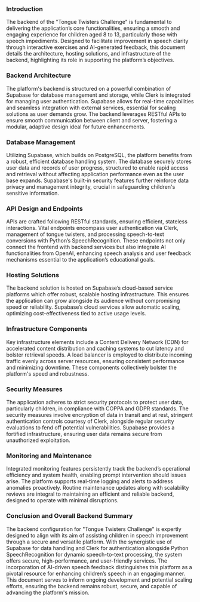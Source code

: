 ### Introduction

The backend of the "Tongue Twisters Challenge" is fundamental to delivering the application’s core functionalities, ensuring a smooth and engaging experience for children aged 8 to 13, particularly those with speech impediments. Designed to facilitate improvement in speech clarity through interactive exercises and AI-generated feedback, this document details the architecture, hosting solutions, and infrastructure of the backend, highlighting its role in supporting the platform’s objectives.

### Backend Architecture

The platform's backend is structured on a powerful combination of Supabase for database management and storage, while Clerk is integrated for managing user authentication. Supabase allows for real-time capabilities and seamless integration with external services, essential for scaling solutions as user demands grow. The backend leverages RESTful APIs to ensure smooth communication between client and server, fostering a modular, adaptive design ideal for future enhancements.

### Database Management

Utilizing Supabase, which builds on PostgreSQL, the platform benefits from a robust, efficient database handling system. The database securely stores user data and records of user progress, structured to enable rapid access and retrieval without affecting application performance even as the user base expands. Supabase's built-in security features further reinforce data privacy and management integrity, crucial in safeguarding children's sensitive information.

### API Design and Endpoints

APIs are crafted following RESTful standards, ensuring efficient, stateless interactions. Vital endpoints encompass user authentication via Clerk, management of tongue twisters, and processing speech-to-text conversions with Python’s SpeechRecognition. These endpoints not only connect the frontend with backend services but also integrate AI functionalities from OpenAI, enhancing speech analysis and user feedback mechanisms essential to the application’s educational goals.

### Hosting Solutions

The backend solution is hosted on Supabase’s cloud-based service platforms which offer robust, scalable hosting infrastructure. This ensures the application can grow alongside its audience without compromising speed or reliability. Supabase’s cloud services allow automatic scaling, optimizing cost-effectiveness tied to active usage levels.

### Infrastructure Components

Key infrastructure elements include a Content Delivery Network (CDN) for accelerated content distribution and caching systems to cut latency and bolster retrieval speeds. A load balancer is employed to distribute incoming traffic evenly across server resources, ensuring consistent performance and minimizing downtime. These components collectively bolster the platform's speed and robustness.

### Security Measures

The application adheres to strict security protocols to protect user data, particularly children, in compliance with COPPA and GDPR standards. The security measures involve encryption of data in transit and at rest, stringent authentication controls courtesy of Clerk, alongside regular security evaluations to fend off potential vulnerabilities. Supabase provides a fortified infrastructure, ensuring user data remains secure from unauthorized exploitation.

### Monitoring and Maintenance

Integrated monitoring features persistently track the backend’s operational efficiency and system health, enabling prompt intervention should issues arise. The platform supports real-time logging and alerts to address anomalies proactively. Routine maintenance updates along with scalability reviews are integral to maintaining an efficient and reliable backend, designed to operate with minimal disruptions.

### Conclusion and Overall Backend Summary

The backend configuration for "Tongue Twisters Challenge" is expertly designed to align with its aim of assisting children in speech improvement through a secure and versatile platform. With the synergistic use of Supabase for data handling and Clerk for authentication alongside Python SpeechRecognition for dynamic speech-to-text processing, the system offers secure, high-performance, and user-friendly services. The incorporation of AI-driven speech feedback distinguishes this platform as a pivotal resource for enhancing children’s speech in an engaging manner. This document serves to inform ongoing development and potential scaling efforts, ensuring the backend remains robust, secure, and capable of advancing the platform's mission.
